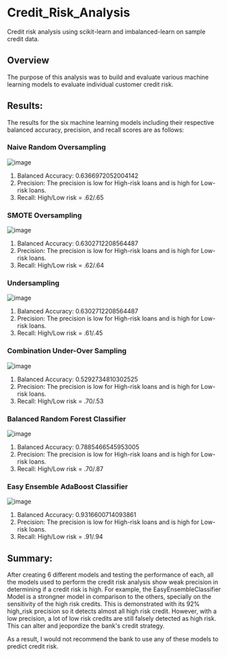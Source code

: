 # Credit_Risk_Analysis

Credit risk analysis using scikit-learn and imbalanced-learn on sample credit data.

## Overview 

The purpose of this analysis was to build and evaluate various machine learning models to evaluate individual customer credit risk. 

## Results:

The results for the six machine learning models including their respective balanced accuracy, precision, and recall scores are as follows:

### Naive Random Oversampling

![image](https://user-images.githubusercontent.com/107373721/202053260-d4c63f60-fd9e-4b73-84fb-d09749a03c3c.png)

1. Balanced Accuracy: 0.6366972052004142
2. Precision: The precision is low for High-risk loans and is high for Low-risk loans.
3. Recall: High/Low risk = .62/.65

###  SMOTE Oversampling

![image](https://user-images.githubusercontent.com/107373721/202053299-b41d74b9-b90b-4218-83bd-c55e9d559323.png)

1. Balanced Accuracy: 0.6302712208564487
2. Precision: The precision is low for High-risk loans and is high for Low-risk loans.
3. Recall: High/Low risk = .62/.64

### Undersampling

![image](https://user-images.githubusercontent.com/107373721/202053339-68a3dec4-3384-4b4b-bf59-0640494c4521.png)

1. Balanced Accuracy: 0.6302712208564487
2. Precision: The precision is low for High-risk loans and is high for Low-risk loans.
3. Recall: High/Low risk = .61/.45

### Combination Under-Over Sampling

![image](https://user-images.githubusercontent.com/107373721/202053379-d7408ff7-c490-4f3e-9ee6-7913bf5dea0a.png)

1. Balanced Accuracy: 0.5292734810302525
2. Precision: The precision is low for High-risk loans and is high for Low-risk loans.
3. Recall: High/Low risk = .70/.53

### Balanced Random Forest Classifier

![image](https://user-images.githubusercontent.com/107373721/202053403-b17c0d14-4b5f-4f20-817c-9be9bd05c059.png)

1. Balanced Accuracy: 0.7885466545953005
2. Precision: The precision is low for High-risk loans and is high for Low-risk loans.
3. Recall: High/Low risk = .70/.87

### Easy Ensemble AdaBoost Classifier

![image](https://user-images.githubusercontent.com/107373721/202053438-022d9de4-85e8-4a6b-be3c-ecda1b102fe6.png)

1. Balanced Accuracy: 0.9316600714093861
2. Precision: The precision is low for High-risk loans and is high for Low-risk loans.
3. Recall: High/Low risk = .91/.94

## Summary:

After creating 6 different models and testing the performance of each, all the models used to perform the credit risk analysis show weak precision in determining if a credit risk is high. For example, the EasyEnsembleClassifier Model is a strongner model in comparison to the others, specially on the sensitivity of the high risk credits. This is demonstrated with its 92% high_risk precision so it detects almost all high risk credit. However, with a low precision, a lot of low risk credits are still falsely detected as high risk. This can alter and jeopordize the bank's credit strategy.

As a result, I would not recommend the bank to use any of these models to predict credit risk.
